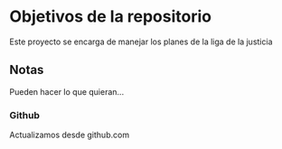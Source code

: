 # Objetivos de la repositorio

Este proyecto se encarga de manejar los planes de la liga de la justicia


## Notas
Pueden hacer lo que quieran...

### Github
Actualizamos desde github.com
